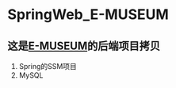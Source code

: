 # SpringWeb_E-MUSEUM
## 这是[E-MUSEUM]( http://1.15.222.76:5173/)的后端项目拷贝 
1. Spring的SSM项目     
2. MySQL

    
